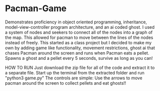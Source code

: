 # Pacman-Game
Demonstrates proficiency in object oriented programming, inheritance, model-view-controller program architecture, and an ai coded ghost. I used a system of nodes and seekers to connect all of the nodes into a graph of the map. This allowed for pacman to move between the lines of the nodes instead of freely. This started as a class project but I decided to make my own by adding game like functionality, movement restrictions, ghost ai that chases Pacman around the screen and runs when Pacman eats a pellet. Spawns a ghost and a pellet every 5 seconds, survive as long as you can!

HOW TO RUN
Just download the zip file for all of the code and extract it to a separate file. Start up the terminal from the extracted folder and run "python3 game.py"
The controls are simple: 
 Use the arrows to move pacman around the screen to collect pellets and eat ghosts!!
